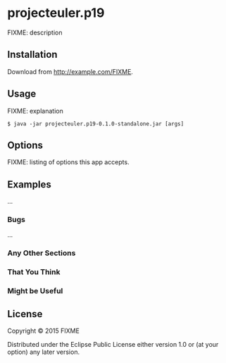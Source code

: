 # projecteuler.p19

FIXME: description

## Installation

Download from http://example.com/FIXME.

## Usage

FIXME: explanation

    $ java -jar projecteuler.p19-0.1.0-standalone.jar [args]

## Options

FIXME: listing of options this app accepts.

## Examples

...

### Bugs

...

### Any Other Sections
### That You Think
### Might be Useful

## License

Copyright © 2015 FIXME

Distributed under the Eclipse Public License either version 1.0 or (at
your option) any later version.
